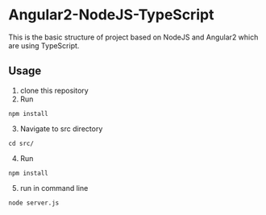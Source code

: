 # Angular2-NodeJS-TypeScript
This is the basic structure of project based on NodeJS and Angular2 which are using TypeScript.

## Usage

1. clone this repository
2. Run 
  ```
  npm install
  ```
3. Navigate to src directory
  ```
  cd src/
  ```
4. Run 
  ```
  npm install
  ```
5. run in command line
  ```
  node server.js
  ```

